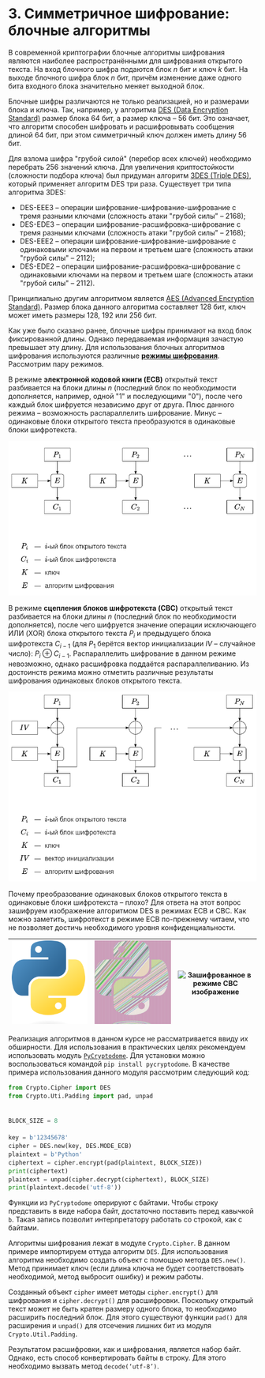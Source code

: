 # 3. Симметричное шифрование: блочные алгоритмы

В современной криптографии блочные алгоритмы шифрования являются наиболее распространёнными для шифрования открытого текста. На вход блочного шифра подаются блок $n$ бит и ключ $k$ бит. На выходе блочного шифра блок $n$ бит, причём изменение даже одного бита входного блока значительно меняет выходной блок.

Блочные шифры различаются не только реализацией, но и размерами блока и ключа. Так, например, у алгоритма [DES (Data Encryption Standard)](ru.wikipedia.org/wiki/DES) размер блока $64$ бит, а размер ключа – $56$ бит. Это означает, что алгоритм способен шифровать и расшифровывать сообщения длиной $64$ бит, при этом симметричный ключ должен иметь длину $56$ бит.

Для взлома шифра "грубой силой" (перебор всех ключей) необходимо перебрать $256$ значений ключа. Для увеличения криптостойкости (сложности подбора ключа) был придуман алгоритм [3DES (Triple DES)](ru.wikipedia.org/wiki/Triple_DES), который применяет алгоритм DES три раза. Существует три типа алгоритма 3DES: 
- DES-EEE3 – операции шифрование-шифрование-шифрование с тремя разными ключами (сложность атаки "грубой силы" – $2168$);
- DES-EDE3 – операции шифрование-расшифровка-шифрование с тремя разными ключами (сложность атаки "грубой силы" – $2168$);
- DES-EEE2 – операции шифрование-шифрование-шифрование с одинаковыми ключами на первом и третьем шаге (сложность атаки "грубой силы" – $2112$);
- DES-EDE2 – операции шифрование-расшифровка-шифрование с одинаковыми ключами на первом и третьем шаге (сложность атаки "грубой силы" – $2112$).

Принципиально другим алгоритмом является [AES (Advanced Encryption Standard)](https://ru.wikipedia.org/wiki/AES_(стандарт_шифрования)). Размер блока данного алгоритма составляет $128$ бит, ключ может иметь размеры $128$, $192$ или $256$ бит.

Как уже было сказано ранее, блочные шифры принимают на вход блок фиксированной длины. Однако передаваемая информация зачастую превышает эту длину. Для использования блочных алгоритмов шифрования используются различные [**режимы шифрования**](https://ru.wikipedia.org/wiki/Режим_шифрования). Рассмотрим пару режимов.

В режиме **электронной кодовой книги (ECB)** открытый текст разбивается на блоки длины $n$ (последний блок по необходимости дополняется, например, одной "$1$" и последующими "$0$"), после чего каждый блок шифруется независимо друг от друга. Плюс данного режима – возможность распараллелить шифрование. Минус – одинаковые блоки открытого текста преобразуются в одинаковые блоки шифротекста.

![](./resources/3-ECB.png)

В режиме **сцепления блоков шифротекста (CBC)** открытый текст разбивается на блоки длины $n$ (последний блок по необходимости дополняется), после чего шифруется значение операции исключающего ИЛИ (XOR) блока открытого текста $P_i$ и предыдущего блока шифротекста $C_{i - 1}$ (для $P_1$ берётся вектор инициализации $IV$ – случайное число): $P_i \oplus C_{i - 1}$. Распараллелить шифрование в данном режиме невозможно, однако расшифровка поддаётся распараллеливанию. Из достоинств режима можно отметить различные результаты шифрования одинаковых блоков открытого текста.

![](./resources/3-CBC.png)

Почему преобразование одинаковых блоков открытого текста в одинаковые блоки шифротекста – плохо? Для ответа на этот вопрос зашифруем изображение алгоритмом DES в режимах ECB и CBC. Как можно заметить, шифротекст в режиме ECB по-прежнему читаем, что не позволяет достичь необходимого уровня конфиденциальности.


|![](./resources/3-plainimage.png "Исходное изображение")|![](./resources/3-cipherECB.png "Зашифрованное в режиме ECB изображение")|![](./resources/3-cypherCBC.png "Зашифрованное в режиме CBC изображение")|
|---|---|---|

Реализация алгоритмов в данном курсе не рассматривается ввиду их обширности. Для использования в практических целях рекомендуем использовать модуль [`PyCryptodome`](https://pycryptodome.readthedocs.io/en/latest/). Для установки можно воспользоваться командой `pip install pycryptodome`. В качестве примера использования данного модуля рассмотрим следующий код:

```python
from Crypto.Cipher import DES
from Crypto.Uti.Padding import pad, unpad


BLOCK_SIZE = 8

key = b'12345678'
cipher = DES.new(key, DES.MODE_ECB)
plaintext = b'Python'
ciphertext = cipher.encrypt(pad(plaintext, BLOCK_SIZE))
print(ciphertext)
plaintext = unpad(cipher.decrypt(ciphertext), BLOCK_SIZE)
print(plaintext.decode('utf-8'))

```

Функции из `PyCryptodome` оперируют с байтами. Чтобы строку представить в виде набора байт, достаточно поставить перед кавычкой `b`. Такая запись позволит интерпретатору работать со строкой, как с байтами.

Алгоритмы шифрования лежат в модуле `Crypto.Cipher`. В данном примере импортируем оттуда алгоритм `DES`. Для использования алгоритма необходимо создать объект с помощью метода `DES.new()`. Метод принимает ключ (если длина ключа не будет соответствовать необходимой, метод выбросит ошибку) и режим работы.

Созданный объект `cipher` имеет методы `cipher.encrypt()` для шифрования и `cipher.decrypt()` для расшифровки. Поскольку открытый текст может не быть кратен размеру одного блока, то необходимо расширить последний блок. Для этого существуют функции `pad()` для расширения и `unpad()` для отсечения лишних бит из модуля `Crypto.Util.Padding`.

Результатом расшифровки, как и шифрования, является набор байт. Однако, есть способ конвертировать байты в строку. Для этого необходимо вызвать метод `decode(‘utf-8’)`.
